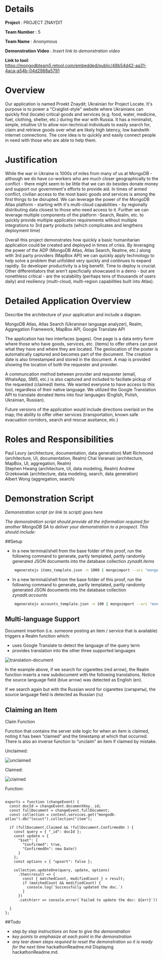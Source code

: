 
# Details

**Project** : PROJECT ZNAYDIT

**Team Number** : 5 

**Team Name** : Anonymous  

**Demonstration Video** : _Insert link to demonstration video_

**Link to tool**: https://mongodbteam5.retool.com/embedded/public/48b54d42-aa31-4aca-a54b-04d2988a5791

# Overview

Our application is named Proekt Znaydit; Ukrainian for Project Locate.  It's purpose is to power a "Craiglist-style" website where Ukrainians can quickly find (locate) critical goods and services (e.g. food, water, medicine, fuel, clothing, shelter, etc.) during the war with Russia.  It has a minimalist, simple, intuitive UI to allow non-technical individuals to easily search for, claim and retrieve goods over what are likely high latency, low bandwith internet connections.  The core idea is to quickly and easily connect people in need with those who are able to help them.


# Justification

While the war in Ukraine is 1000s of miles from many of us at MongoDB - although we do have co-workers who are much closer geographically to the conflict - there might seem to be little that we can do besides donate money and support our government's efforts to provide aid.  In times of armed conflict, civilian access to the most basic goods and services is among the first things to be disrupted.  We can leverage the power of the MongoDB Atlas platform - starting with it's multi-cloud capabilities - by regionally distributing data closest to those who need access to it.  Further we can leverage multiple components of the platform -Search, Realm, etc. to quickly provide multiple application requirements without multiple integrations to 3rd party products (which complicates and lengthens deployment time)

Overall this project demonstrates how quickly a basic humanitarian application could be created and deployed in times of crisis.  By leveraging the power of the ADP (MongoDB Atlas, Atlas Search, Realme, etc.) along with 3rd party providers (MapBox API) we can quickly apply technology to help solve a problem that unfolded very quickly and continues to expand rapidly.  So developer productivity is a big benefit. Time to deploy is crucial.   Other differentiators that aren't specficially showcased in a demo - but are nonethless critical - are the scalability (perhaps tens of thousands of users daily) and resiliency (multi-cloud, multi-region capabilities built into Atlas).


# Detailed Application Overview

Describe the architecture of your application and include a diagram.

MongoDB Atlas, Atlas Search (Ukraninan language analyzer), Realm, Aggregation Framework, MapBox API, Google Translate API

The application has two interfaces (pages).  One page is a data entry form where those who have goods, services, etc. (items) to offer others can post what they have and where they are located.  The geolocation of the poster is automatically captured and becomes part of the document.  The creation date is also timestamped and stored in the document.  A map is provided showing the location of both the requester and provider.  

A communcation method between provider and requester (email, WhatsApp, SMS, etc.) is also captured and included to faciliate pickup of the requested (claimed) items.  We wanted everyone to have access to this tool, regardless of their native language.   We utilized the Google Translation API to translate donated items into four languages (English, Polish, Ukrainian, Russian).

Future versions of the application would include directions overlaid on the map; the ability to offer other services (transportation, known safe evacuation corridors, search and rescue assitance, etc.)


# Roles and Responsibilities

Paul Leury (architecture, documentation, data generation) 
Matt Richmond (architecture, UI, documentation, Realm)
Chai Varanasi  (architecture, MapBox, UI, aggregation, Realm)  
Stephen Hwang  (architecture, UI, data modeling, Realm) 
Andrew Grzekowiak  (architecture, data modeling, search, data generation)  
Albert Wong (aggregation, search) 

# Demonstration Script

_Demonstration script (or link to script) goes here_

_The demonstration script should provide all the information required for another MongoDB SA to deliver your demonstration to a prospect. This should include:_


##Setup
* In a new terminal/shell from the base folder of this proof, run the following command to generate, partly templated, partly randomly generated JSON documents into the database collection _zynadit.items_
  ```bash
   mgeneratejs items_template.json -n 1000 | mongoimport --uri "mongodb+srv://<userId>:<password>@znaydit.padcu.mongodb.net/zynadit" --collection items
  ```
* In a new terminal/shell from the base folder of this proof, run the following command to generate, partly templated, partly randomly generated JSON documents into the database collection _zynadit.accounts_
  ```bash
   mgeneratejs accounts_template.json -n 100 | mongoimport --uri "mongodb+srv://<userId>:<password>@znaydit.padcu.mongodb.net/zynadit" --collection accounts
  ```

## Multi-language Support 

Document insertion (i.e. someone posting an item / service that is available) triggers a Realm function which:

- uses Google Translate to detect the language of the query term
- provides translation into the other three supported languages

![translation-document](https://user-images.githubusercontent.com/16140051/158661508-a9df164f-bc8c-41f1-a91a-df8c7f954228.png)

In the example above, if we search for cigarettes (red arrow), the Realm function inserts a new subdocument with the following translations. Notice the source 
language field (blue arrow) was detected as English (en). 

If we search again but with the Russian word for cigarettes (сигареты), the source language field is detected as Russian (ru)


## Claiming an Item

Claim Function


Function that contains the server side logic for when an item is claimed, noting it has been “claimed” and the timestamp at which that occurred. There is also an inverse function to “unclaim” an item if claimed by mistake.

Unclaimed:

![unclaimed](https://user-images.githubusercontent.com/16140051/158662182-41a1495c-6c76-400f-be90-3991a404ce6a.png)


Claimed:

![claimed](https://user-images.githubusercontent.com/16140051/158662212-306d368d-56d9-4271-8590-7780e05f38d6.png)


Function:

```

exports = function (changeEvent) {
  const docId = changeEvent.documentKey._id;
  const fullDocument = changeEvent.fullDocument;
  const collection = context.services.get("mongodb-atlas").db("locust").collection("item");

  if (fullDocument.Claimed && !fullDocument.ConfirmedOn ) {
    const query = { "_id": docId };
    const update = {
      "$set": {
        "Confirmed": true,
        "ConfirmedOn": new Date()
      }
    };
    const options = { "upsert": false };

    collection.updateOne(query, update, options)
      .then(result => {
        const { matchedCount, modifiedCount } = result;
        if (matchedCount && modifiedCount) {
          console.log(`Successfully updated the doc.`)
        }
      })
      .catch(err => console.error(`Failed to update the doc: ${err}`))

  }
};
```


##Todo
* _step by step instructions on how to give the demonstration_
* _key points to emphasize at each point in the demonstration_
* _any tear down steps required to reset the demonstration so it is ready for the next time_
  hackathonReadme.md
  Displaying hackathonReadme.md.
